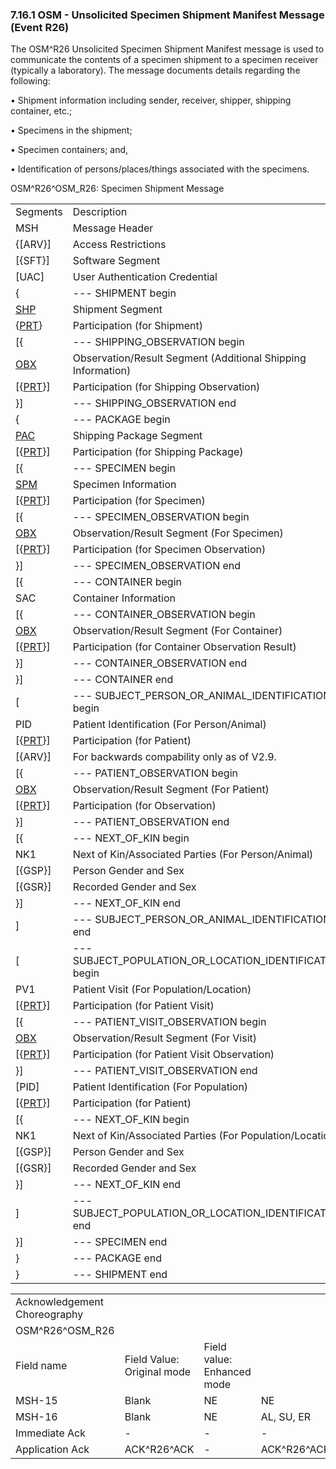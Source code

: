 ### 7.16.1 OSM - Unsolicited Specimen Shipment Manifest Message (Event R26)

The OSM^R26 Unsolicited Specimen Shipment Manifest message is used to communicate the contents of a specimen shipment to a specimen receiver (typically a laboratory). The message documents details regarding the following:

• Shipment information including sender, receiver, shipper, shipping container, etc.;

• Specimens in the shipment;

• Specimen containers; and,

• Identification of persons/places/things associated with the specimens.

OSM^R26^OSM_R26: Specimen Shipment Message

|     |     |     |     |     |     |
| --- | --- | --- | --- | --- | --- |
| Segments | Description | Status | Chapter |  |  |
| MSH | Message Header |  | 2 |  |  |
| \{[ARV}] | Access Restrictions |  | 3 |  |  |
| [\{SFT}] | Software Segment |  | 2 |  |  |
| [UAC] | User Authentication Credential |  | 2 |  |  |
| \{ | --- SHIPMENT begin |  |  |  |  |
| [SHP](++#shp---shipment-segment++) | Shipment Segment |  | 7 |  |  |
| \{[PRT](#prt-participation-information-segment)} | Participation (for Shipment) |  | 7 |  |  |
| [\{ | --- SHIPPING_OBSERVATION begin |  |  |  |  |
| [OBX](#obx-observationresult-segment) | Observation/Result Segment (Additional Shipping Information) |  | 7 |  |  |
| [\{[PRT](#prt-participation-information-segment)}] | Participation (for Shipping Observation) |  | 7 |  |  |
| }] | --- SHIPPING_OBSERVATION end |  |  |  |  |
| \{ | --- PACKAGE begin |  |  |  |  |
| [PAC](#shp-12-action-code-id-00816) | Shipping Package Segment |  | 7 |  |  |
| [\{[PRT](#prt-participation-information-segment)}] | Participation (for Shipping Package) |  | 7 |  |  |
| [\{ | --- SPECIMEN begin |  |  |  |  |
| [SPM](#obx-31-action-code-id-00816) | Specimen Information |  | 7 |  |  |
| [\{[PRT](#prt-participation-information-segment)}] | Participation (for Specimen) |  | 7 |  |  |
| [\{ | --- SPECIMEN_OBSERVATION begin |  |  |  |  |
| [OBX](#obx-observationresult-segment) | Observation/Result Segment (For Specimen) |  | 7 |  |  |
| [\{[PRT](#prt-participation-information-segment)}] | Participation (for Specimen Observation) |  | 7 |  |  |
| }] | --- SPECIMEN_OBSERVATION end |  |  |  |  |
| [\{ | --- CONTAINER begin |  |  |  |  |
| SAC | Container Information |  | 13 |  |  |
| [\{ | --- CONTAINER_OBSERVATION begin |  |  |  |  |
| [OBX](#obx-observationresult-segment) | Observation/Result Segment (For Container) |  | 7 |  |  |
| [\{[PRT](#prt-participation-information-segment)}] | Participation (for Container Observation Result) |  | 7 |  |  |
| }] | --- CONTAINER_OBSERVATION end |  |  |  |  |
| }] | --- CONTAINER end |  |  |  |  |
| [ | --- SUBJECT_PERSON_OR_ANIMAL_IDENTIFICATION begin |  |  |  |  |
| PID | Patient Identification (For Person/Animal) |  | 3 |  |  |
| [\{[PRT](#prt-participation-information-segment)}] | Participation (for Patient) |  | 7 |  |  |
| [\{ARV}] | For backwards compability only as of V2.9. | B | 3 |  |  |
| [\{ | --- PATIENT_OBSERVATION begin |  |  |  |  |
| [OBX](#obx-observationresult-segment) | Observation/Result Segment (For Patient) |  | 7 |  |  |
| [\{[PRT](#prt-participation-information-segment)}] | Participation (for Observation) |  | 7 |  |  |
| }] | --- PATIENT_OBSERVATION end |  |  |  |  |
| [\{ | --- NEXT_OF_KIN begin |  |  |  |  |
| NK1 | Next of Kin/Associated Parties (For Person/Animal) |  |  |  |  |
| [\{GSP}] | Person Gender and Sex |  |  | 3 |  |
| [\{GSR}] | Recorded Gender and Sex |  |  | 3 |  |
| }] | --- NEXT_OF_KIN end |  |  |  |  |
| ] | --- SUBJECT_PERSON_OR_ANIMAL_IDENTIFICATION end |  |  |  |  |
| [ | --- SUBJECT_POPULATION_OR_LOCATION_IDENTIFICATION begin |  |  |  |  |
| PV1 | Patient Visit (For Population/Location) |  | 3 |  |  |
| [\{[PRT](#prt-participation-information-segment)}] | Participation (for Patient Visit) |  | 7 |  |  |
| [\{ | --- PATIENT_VISIT_OBSERVATION begin |  |  |  |  |
| [OBX](#obx-observationresult-segment) | Observation/Result Segment (For Visit) |  | 7 |  |  |
| [\{[PRT](#prt-participation-information-segment)}] | Participation (for Patient Visit Observation) |  | 7 |  |  |
| }] | --- PATIENT_VISIT_OBSERVATION end |  |  |  |  |
| [PID] | Patient Identification (For Population) |  | 3 |  |  |
| [\{[PRT](#prt-participation-information-segment)}] | Participation (for Patient) |  | 7 |  |  |
| [\{ | --- NEXT_OF_KIN begin |  |  |  |  |
| NK1 | Next of Kin/Associated Parties (For Population/Location) |  | 3 |  |  |
| [\{GSP}] | Person Gender and Sex |  |  | 3 |  |
| [\{GSR}] | Recorded Gender and Sex |  |  | 3 |  |
| }] | --- NEXT_OF_KIN end |  |  |  |  |
| ] | --- SUBJECT_POPULATION_OR_LOCATION_IDENTIFICATION end |  |  |  |  |
| }] | --- SPECIMEN end |  |  |  |  |
| } | --- PACKAGE end |  |  |  |  |
| } | --- SHIPMENT end |  |  |  |  |

|     |     |     |     |     |
| --- | --- | --- | --- | --- |
| Acknowledgement Choreography |  |  |  |  |
| OSM^R26^OSM_R26 |  |  |  |  |
| Field name | Field Value: Original mode | Field value: Enhanced mode |  |  |
| MSH-15 | Blank | NE | NE | AL, SU, ER |
| MSH-16 | Blank | NE | AL, SU, ER | AL, SU, ER |
| Immediate Ack | - | - | - | ACK^R26^ACK |
| Application Ack | ACK^R26^ACK | - | ACK^R26^ACK | ACK^R26^ACK |
